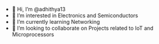- 👋 Hi, I’m @adhithya13
- 👀 I’m interested in Electronics and Semiconductors
- 🌱 I’m currently learning Networking
- 💞️ I’m looking to collaborate on Projects related to IoT and Microprocessors


<!---
adhithya13/adhithya13 is a ✨ special ✨ repository because its `README.md` (this file) appears on your GitHub profile.
You can click the Preview link to take a look at your changes.
--->
